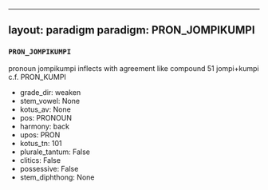 
---
layout: paradigm
paradigm: PRON_JOMPIKUMPI
---
### ` PRON_JOMPIKUMPI `

pronoun jompikumpi inflects with agreement like compound 51 jompi+kumpi c.f. PRON_KUMPI
* grade_dir: weaken
* stem_vowel: None
* kotus_av: None
* pos: PRONOUN
* harmony: back
* upos: PRON
* kotus_tn: 101
* plurale_tantum: False
* clitics: False
* possessive: False
* stem_diphthong: None
